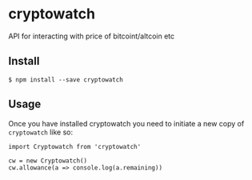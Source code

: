 # cryptowatch

API for interacting with price of bitcoint/altcoin etc 

## Install

```
$ npm install --save cryptowatch
```

## Usage
Once you have installed cryptowatch you need to initiate a new copy of `cryptowatch` like so:

```
import Cryptowatch from 'cryptowatch'

cw = new Cryptowatch()
cw.allowance(a => console.log(a.remaining))
```
